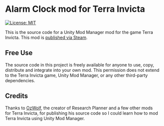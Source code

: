 # Alarm Clock mod for Terra Invicta

[![License: MIT](https://img.shields.io/badge/License-MIT-yellow.svg)](https://opensource.org/licenses/MIT)

This is the source code for a Unity Mod Manager mod for the game Terra Invicta.  This mod is [published via Steam](https://steamcommunity.com/sharedfiles/filedetails/?id=3473821709).

## Free Use

The source code in this project is freely available for anyone to use, copy, distribute and integrate into your own mod. This permission does not extend to the Terra Invicta game, Unity Mod Manager, or any other third-party dependencies.

## Credits

Thanks to [OzWolf](https://github.com/OzWolf), the creator of Research Planner and a few other mods for Terra Invicta, for publishing his source code so I could learn how to mod Terra Invicta using Unity Mod Manager.
